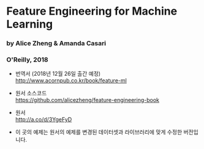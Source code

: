 
# Feature Engineering for Machine Learning 

### by Alice Zheng &amp; Amanda Casari
### O'Reilly, 2018


* 번역서 (2018년 12월 26일 출간 예정) <br>
http://www.acornpub.co.kr/book/feature-ml


* 원서 소스코드<br>
https://github.com/alicezheng/feature-engineering-book


* 원서<br>
http://a.co/d/3YgeFyD


* 이 곳의 예제는 원서의 예제를 변경된 데이터셋과 라이브러리에 맞게 수정한 버전입니다.
